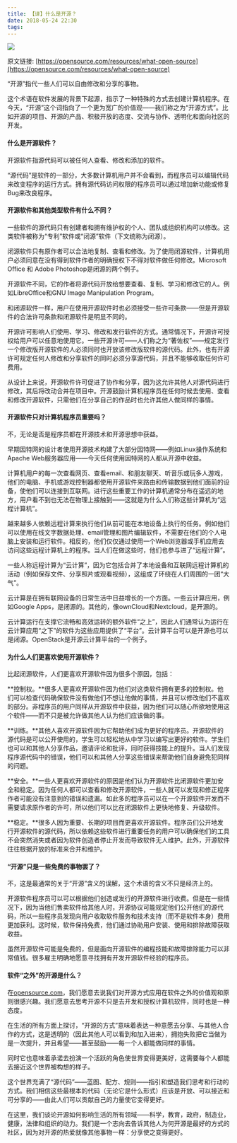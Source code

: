 ```yaml
---
title: 【译】什么是开源？
date: 2018-05-24 22:30
tags:
---
```


![](http://upload-images.jianshu.io/upload_images/5613261-b5e1b154da89109c.png?imageMogr2/auto-orient/strip%7CimageView2/2/w/1240)  

原文链接: [https://opensource.com/resources/what-open-source](https://opensource.com/resources/what-open-source)

“开源”指代一些人们可以自由修改和分享的事物。

这个术语在软件发展的背景下起源，指示了一种特殊的方式去创建计算机程序。在今天，“开源”这个词指向了一个更为宽广的价值观——我们称之为“开源方式”。比如开源的项目、开源的产品、积极开放的态度、交流与协作、透明化和面向社区的开发。

#### 什么是开源软件？

开源软件指源代码可以被任何人查看、修改和添加的软件。

“源代码”是软件的一部分，大多数计算机用户并不会看到，而程序员可以编辑代码来改变程序的运行方式。拥有源代码访问权限的程序员可以通过增加新功能或修复Bug来改良程序。

#### 开源软件和其他类型软件有什么不同？

一些软件的源代码只有创建者和拥有维护权的个人、团队或组织机构可以修改。这类软件被称为“专利”软件或“闭源”软件（下文统称为闭源）。

闭源软件只有原作者可以合法地复制、查看和修改。为了使用闭源软件，计算机用户必须同意在没有得到软件作者的明确授权下不得对软件做任何修改。Microsoft  Office 和 Adobe Photoshop是闭源的两个例子。

开源软件不同，它的作者将源代码开放给想要查看、复制、学习和修改它的人。例如LibreOffice和GNU Image Manipulation Program。

和闭源软件一样，用户在使用开源软件时也必须接受一些许可条款——但是开源软件的合法许可条款和闭源软件是明显不同的。

开源许可影响人们使用、学习、修改和发行软件的方式。通常情况下，开源许可授权给用户可以任意地使用它。一些开源许可——人们称之为“著佐权”——规定发行一个修改版开源软件的人必须同时也开放该修改版软件的源代码。此外，也有开源许可规定任何人修改和分享软件的同时必须分享源代码，并且不能够收取任何许可费用。

从设计上来说，开源软件许可促进了协作和分享，因为这允许其他人对源代码进行修改，其后将改动合并在项目中。开源鼓励计算机程序员在任何时候去使用、查看和修改开源软件，只需他们在分享自己的作品时也允许其他人做同样的事情。

#### 开源软件只对计算机程序员重要吗？

不，无论是否是程序员都在开源技术和开源思想中获益。

早期因特网的设计者使用开源技术构建了大部分因特网——例如Linux操作系统和Apache Web服务器应用——今天任何使用因特网的人都从开源中收益。

计算机用户的每一次查看网页、查看email、和朋友聊天、听音乐或玩多人游戏，他们的电脑、手机或游戏控制器都使用开源软件来路由和传输数据到他们面前的设备，使他们可以连接到互联网。进行这些重要工作的计算机通常分布在遥远的地方，用户看不到也无法在物理上接触到——这就是为什么人们称这些计算机为“远程计算机”。

越来越多人依赖远程计算来执行他们从前可能在本地设备上执行的任务。例如他们可以使用在线文字数据处理、email管理和图片编辑软件，不需要在他们的个人电脑上安装和运行软件。相反的，他们仅仅通过使用一个Web浏览器或手机应用去访问这些远程计算机上的程序。当人们在做这些时，他们也参与进了“远程计算”。

一些人称远程计算为“云计算”，因为它包括合并了本地设备和互联网远程计算机的活动（例如保存文件、分享照片或观看视频），这组成了环绕在人们周围的一团“大气”。

云计算是在拥有联网设备的日常生活中日益增长的一个方面。一些云计算应用，例如Google Apps，是闭源的。其他的，像ownCloud和Nextcloud，是开源的。

云计算运行在支撑它流畅和高效运转的额外软件“之上”，因此人们通常认为运行在云计算应用“之下”的软件为这些应用提供了“平台”。云计算平台可以是开源也可以是闭源。OpenStack是开源云计算平台的一个例子。

#### 为什么人们更喜欢使用开源软件？

比起闭源软件，人们更喜欢开源软件因为很多个原因，包括：

**控制权。**很多人更喜欢开源软件因为他们对这类软件拥有更多的控制权。他们可以检查代码确保软件没有做他们不想让他做的事情，并且可以修改他们不喜欢的部分。非程序员的用户同样从开源软件中获益，因为他们可以随心所欲地使用这个软件——而不只是被允许做其他人认为他们应该做的事。

**训练。**其他人喜欢开源软件因为它帮助他们成为更好的程序员。开源软件的源代码是可以公开使用的，学生可以轻松地从中学习以编写出更好的软件。学生们也可以和其他人分享作品，邀请评论和批评，同时获得技能上的提升。当人们发现程序源代码中的错误，他们可以和其他人分享这些错误来帮助他们自身避免犯同样的问题。

**安全。**一些人更喜欢开源软件的原因是他们认为开源软件比闭源软件更加安全和稳定。因为任何人都可以查看和修改开源软件，一些人就可以发现和修正程序作者可能没有注意到的错误和遗漏。如此多的程序员可以在一个开源软件开发而不需要请求原作者的许可，所以他们可以比在闭源软件上更快地修复、升级软件。

**稳定。**很多人因为重要、长期的项目而更喜欢开源软件。程序员们公开地发行开源软件的源代码，所以依赖这些软件进行重要任务的用户可以确保他们的工具不会突然消失或者因为软件创造者停止开发而导致软件无人维护。此外，开源软件往往根据开放的标准来合并和维护。

#### “开源”只是一些免费的事物罢了？

不，这是最通常的关于“开源”含义的误解，这个术语的含义不只是经济上的。

开源软件程序员可以可以根据他们创造或发行的开源软件进行收费。但是在一些情况下，因为当他们售卖软件给其他人时，开源协议可能规定他们公开他们的源代码，所以一些程序员发现向用户收取软件服务和技术支持（而不是软件本身）费用更加获利。这时候，软件保持免费，他们通过协助用户安装、使用和排除故障获取收益。

虽然开源软件可能是免费的，但是面向开源软件的编程技能和故障排除能力可以非常值钱。很多雇主明确地愿意寻找拥有开发开源软件经验的程序员。

#### 软件“之外”的开源是什么？

在[opensource.com](https://opensource.com)，我们愿意去说我们对开源方式应用在软件之外的价值观和原则很感兴趣。我们愿意去思考开源不只是去开发和授权计算机软件，同时也是一种态度。

在生活的所有方面上探讨，“开源的方式”意味着表达一种意愿去分享、与其他人合作的方式，这是透明的（因此其他人可以看到和加入进来），拥抱失败把它当做为是一次提升，并且希望——甚至鼓励——每一个人都能做同样的事情。

同时它也意味着承诺去扮演一个活跃的角色使世界变得更美好，这需要每个人都能去接近这个世界被构想的样子。

这个世界充满了“源代码”——蓝图、配方、规则——指引和塑造我们思考和行动的方式。我们相信这些最根本的代码（无论它是什么形式）应该是开放、可以接近和可分享的——由此人们可以贡献自己的力量使它变得更好。

在这里，我们谈论开源如何影响生活的所有领域——科学，教育，政府，制造业，健康，法律和组织的动力。我们是一个志向去告诉其他人为何开源是最好的方式的社区，因为对开源的热爱就像其他事物一样：分享使之变得更好。